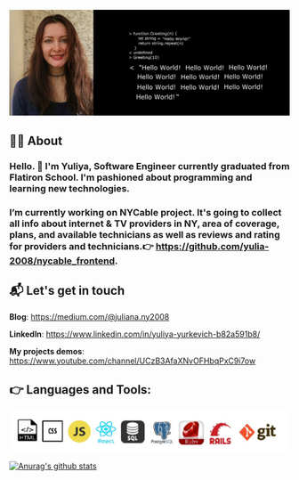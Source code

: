 ![Yuliya](https://github.com/yulia-2008/yulia-2008/blob/main/yulia.jpg)


 ##  :woman_scientist: About 

### Hello. :vulcan_salute: I'm Yuliya, Software Engineer currently graduated from **Flatiron School**. I'm pashioned about programming and learning new technologies. 
### I’m currently working on **NYCable** project. It's going to collect all info about internet & TV providers in NY, area of coverage, plans, and available technicians as well as reviews and rating for providers and technicians.:point_right: https://github.com/yulia-2008/nycable_frontend.

     
          

 ## 📬 Let's get in touch

**Blog**: https://medium.com/@juliana.ny2008

**LinkedIn**: https://www.linkedin.com/in/yuliya-yurkevich-b82a591b8/

**My projects demos**: https://www.youtube.com/channel/UCzB3AfaXNvOFHbqPxC9i7ow



 :point_right: **Languages and Tools**:
--------------------------------------
![languages](https://github.com/yulia-2008/yulia-2008/blob/main/icon_SQL.jpg)


[![Anurag's github stats](https://github-readme-stats.vercel.app/api?username=yulia-2008&show_icons=true&theme=gruvbox)](https://github.com/anuraghazra/github-readme-stats)



